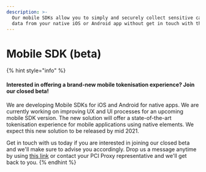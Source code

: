 ```yaml
---
description: >-
  Our mobile SDKs allow you to simply and securely collect sensitive cardholder
  data from your native iOS or Android app without get in touch with them.
---
```


# Mobile SDK \(beta\)

{% hint style="info" %}
#### Interested in offering a brand-new mobile tokenisation experience? Join our closed beta!

We are developing Mobile SDKs for iOS and Android for native apps. We are currently working on improving UX and UI processes for an upcoming mobile SDK version. The new solution will offer a state-of-the-art tokenisation experience for mobile applications using native elements. We expect this new solution to be released by mid 2021. 

Get in touch with us today if you are interested in joining our closed beta and we'll make sure to advise you accordingly. Drop us a message anytime by using [this link](https://www.pci-proxy.com/pci-proxy/contact/) or contact your PCI Proxy representative and we'll get back to you.
{% endhint %}



